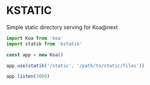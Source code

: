 # KSTATIC 

Simple static directory serving for Koa@next

```js
import Koa from 'koa'
import statik from 'kstatik'

const app = new Koa()

app.use(statik('/static', '/path/to/static/files'))

app.listen(3000)
```
